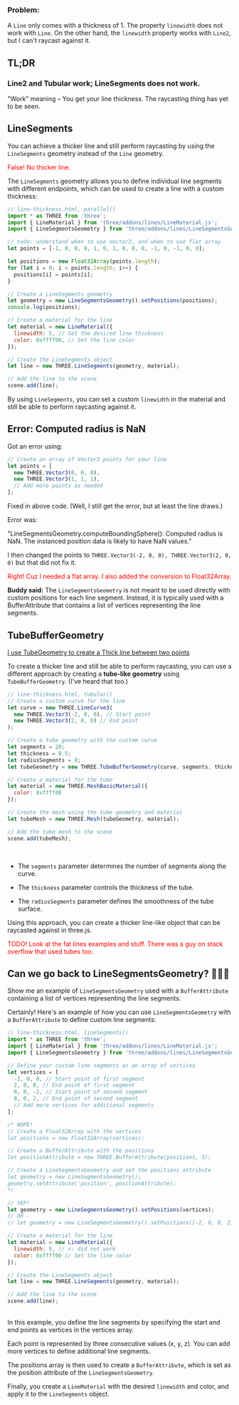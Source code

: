 <!-- #barracuda -->

### Problem:

A `Line` only comes with a thickness of 1.  The property `linewidth` does not work with `Line`.  On the other hand, the `linewidth` property works with `Line2`, but I can't raycast against it.

## TL;DR

### Line2 and Tubular work; LineSegments does not work.

"Work" meaning &ndash; You get your line thickness.  The raycasting thing has yet to be seen.

## LineSegments

You can achieve a thicker line and still perform raycasting by using the `LineSegments` geometry instead of the `Line` geometry.

<span style="color:red;">False! No thicker line.</span>

The `LineSegments` geometry allows you to define individual line segments with different endpoints, which can be used to create a line with a custom thickness:

```javascript
// line-thickness.html, parallel()
import * as THREE from 'three';
import { LineMaterial } from 'three/addons/lines/LineMaterial.js';
import { LineSegmentsGeometry } from 'three/addons/lines/LineSegmentsGeometry.js';

// todo: understand when to use Vector3, and when to use flat array
let points = [-1, 0, 0, 0, 1, 0, 1, 0, 0, 0, -1, 0, -1, 0, 0];

let positions = new Float32Array(points.length);
for (let i = 0; i < points.length; i++) {
  positions[i] = points[i];
}

// Create a LineSegments geometry
let geometry = new LineSegmentsGeometry().setPositions(positions);
console.log(positions);

// Create a material for the line
let material = new LineMaterial({
  linewidth: 5, // Set the desired line thickness
  color: 0xffff00, // Set the line color
});

// Create the LineSegments object
let line = new THREE.LineSegments(geometry, material);

// Add the line to the scene
scene.add(line);
```

By using `LineSegments`, you can set a custom `linewidth` in the material and still be able to perform raycasting against it.

## Error: Computed radius is NaN

Got an error using:

```js
// Create an array of Vector3 points for your line
let points = [
  new THREE.Vector3(0, 0, 0),
  new THREE.Vector3(1, 1, 1),
  // Add more points as needed
];
```

Fixed in above code. (Well, I still get the error, but at least the line draws.)

Error was:

"LineSegmentsGeometry.computeBoundingSphere(): Computed radius is NaN. The instanced position data is likely to have NaN values."

I then changed the points to `THREE.Vector3(-2, 0, 0), THREE.Vector3(2, 0, 0)` but that did not fix it.

<span style="color:red;">Right!  Cuz I needed a flat array.  I also added the conversion to Float32Array.</span>

**Buddy said:** The `LineSegmentsGeometry` is not meant to be used directly with custom positions for each line segment. Instead, it is typically used with a BufferAttribute that contains a list of vertices representing the line segments.

## TubeBufferGeometry

[I use TubeGeometry to create a Thick line between two points](https://stackoverflow.com/questions/11638883/thickness-of-lines-using-three-linebasicmaterial)

To create a thicker line and still be able to perform raycasting, you can use a different approach by creating a **tube-like geometry** using `TubeBufferGeometry`. (I've heard that too.)

```javascript
// line-thickness.html, tubular()
// Create a custom curve for the line
let curve = new THREE.LineCurve3(
  new THREE.Vector3(-2, 0, 0), // Start point
  new THREE.Vector3(2, 0, 0) // End point
);

// Create a tube geometry with the custom curve
let segments = 20;
let thickness = 0.5;
let radiusSegments = 8;
let tubeGeometry = new THREE.TubeBufferGeometry(curve, segments, thickness, radiusSegments);

// Create a material for the tube
let material = new THREE.MeshBasicMaterial({
  color: 0xffff00
});

// Create the mesh using the tube geometry and material
let tubeMesh = new THREE.Mesh(tubeGeometry, material);

// Add the tube mesh to the scene
scene.add(tubeMesh);
```

<br>

* The `segments` parameter determines the number of segments along the curve.

* The `thickness` parameter controls the thickness of the tube.

* The `radiusSegments` parameter defines the smoothness of the tube surface.

Using this approach, you can create a thicker line-like object that can be raycasted against in three.js.

<span style="color:red;">TODO! Look at the fat lines examples and stuff.  There was a guy on stack overflow that used tubes too.</span>

## Can we go back to LineSegmentsGeometry? 🤦🏻‍♀️

Show me an example of `LineSegmentsGeometry` used with a `BufferAttribute` containing a list of vertices representing the line segments.

Certainly! Here's an example of how you can use `LineSegmentsGeometry` with a `BufferAttribute` to define custom line segments:

```javascript
// line-thickness.html, lineSegments()
import * as THREE from 'three';
import { LineMaterial } from 'three/addons/lines/LineMaterial.js';
import { LineSegmentsGeometry } from 'three/addons/lines/LineSegmentsGeometry.js';

// Define your custom line segments as an array of vertices
let vertices = [
  -2, 0, 0, // Start point of first segment
  2, 0, 0, // End point of first segment
  0, 0, -2, // Start point of second segment
  0, 0, 2, // End point of second segment
  // Add more vertices for additional segments
];

/* NOPE!
// Create a Float32Array with the vertices
let positions = new Float32Array(vertices);

// Create a BufferAttribute with the positions
let positionAttribute = new THREE.BufferAttribute(positions, 3);

// Create a LineSegmentsGeometry and set the positions attribute
let geometry = new LineSegmentsGeometry();
geometry.setAttribute('position', positionAttribute);
*/

// YEP!
let geometry = new LineSegmentsGeometry().setPositions(vertices);
// OR -
// let geometry = new LineSegmentsGeometry().setPositions([-2, 0, 0, 2, 0, 0]);

// Create a material for the line
let material = new LineMaterial({
  linewidth: 5, // <- did not work
  color: 0xffff00 // Set the line color
});

// Create the LineSegments object
let line = new THREE.LineSegments(geometry, material);

// Add the line to the scene
scene.add(line);
```

<br>
In this example, you define the line segments by specifying the start and end points as vertices in the vertices array.

Each point is represented by three consecutive values (x, y, z). You can add more vertices to define additional line segments.

The positions array is then used to create a `BufferAttribute`, which is set as the position attribute of the `LineSegmentsGeometry`.

Finally, you create a `LineMaterial` with the desired `linewidth` and color, and apply it to the `LineSegments` object.

<br>
